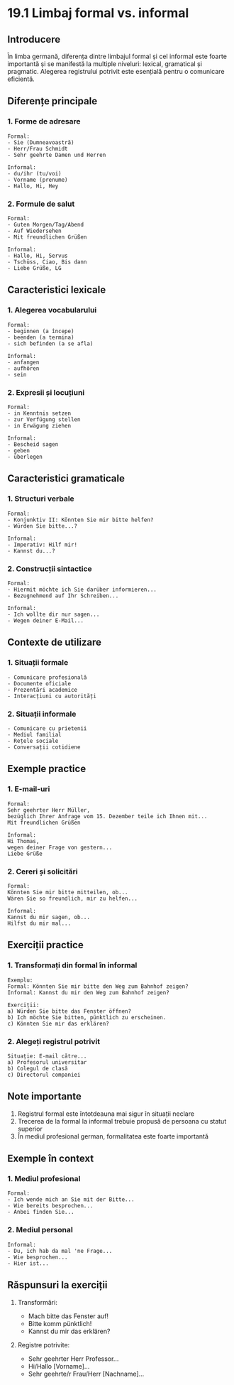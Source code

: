 # 19.1 Limbaj formal vs. informal

## Introducere
În limba germană, diferența dintre limbajul formal și cel informal este foarte importantă și se manifestă la multiple niveluri: lexical, gramatical și pragmatic. Alegerea registrului potrivit este esențială pentru o comunicare eficientă.

## Diferențe principale

### 1. Forme de adresare
```
Formal:
- Sie (Dumneavoastră)
- Herr/Frau Schmidt
- Sehr geehrte Damen und Herren

Informal:
- du/ihr (tu/voi)
- Vorname (prenume)
- Hallo, Hi, Hey
```

### 2. Formule de salut
```
Formal:
- Guten Morgen/Tag/Abend
- Auf Wiedersehen
- Mit freundlichen Grüßen

Informal:
- Hallo, Hi, Servus
- Tschüss, Ciao, Bis dann
- Liebe Grüße, LG
```

## Caracteristici lexicale

### 1. Alegerea vocabularului
```
Formal:
- beginnen (a începe)
- beenden (a termina)
- sich befinden (a se afla)

Informal:
- anfangen
- aufhören
- sein
```

### 2. Expresii și locuțiuni
```
Formal:
- in Kenntnis setzen
- zur Verfügung stellen
- in Erwägung ziehen

Informal:
- Bescheid sagen
- geben
- überlegen
```

## Caracteristici gramaticale

### 1. Structuri verbale
```
Formal:
- Konjunktiv II: Könnten Sie mir bitte helfen?
- Würden Sie bitte...?

Informal:
- Imperativ: Hilf mir!
- Kannst du...?
```

### 2. Construcții sintactice
```
Formal:
- Hiermit möchte ich Sie darüber informieren...
- Bezugnehmend auf Ihr Schreiben...

Informal:
- Ich wollte dir nur sagen...
- Wegen deiner E-Mail...
```

## Contexte de utilizare

### 1. Situații formale
```
- Comunicare profesională
- Documente oficiale
- Prezentări academice
- Interacțiuni cu autorități
```

### 2. Situații informale
```
- Comunicare cu prietenii
- Mediul familial
- Rețele sociale
- Conversații cotidiene
```

## Exemple practice

### 1. E-mail-uri
```
Formal:
Sehr geehrter Herr Müller,
bezüglich Ihrer Anfrage vom 15. Dezember teile ich Ihnen mit...
Mit freundlichen Grüßen

Informal:
Hi Thomas,
wegen deiner Frage von gestern...
Liebe Grüße
```

### 2. Cereri și solicitări
```
Formal:
Könnten Sie mir bitte mitteilen, ob...
Wären Sie so freundlich, mir zu helfen...

Informal:
Kannst du mir sagen, ob...
Hilfst du mir mal...
```

## Exerciții practice

### 1. Transformați din formal în informal
```
Exemplu:
Formal: Könnten Sie mir bitte den Weg zum Bahnhof zeigen?
Informal: Kannst du mir den Weg zum Bahnhof zeigen?

Exerciții:
a) Würden Sie bitte das Fenster öffnen?
b) Ich möchte Sie bitten, pünktlich zu erscheinen.
c) Könnten Sie mir das erklären?
```

### 2. Alegeți registrul potrivit
```
Situație: E-mail către...
a) Profesorul universitar
b) Colegul de clasă
c) Directorul companiei
```

## Note importante
1. Registrul formal este întotdeauna mai sigur în situații neclare
2. Trecerea de la formal la informal trebuie propusă de persoana cu statut superior
3. În mediul profesional german, formalitatea este foarte importantă

## Exemple în context

### 1. Mediul profesional
```
Formal:
- Ich wende mich an Sie mit der Bitte...
- Wie bereits besprochen...
- Anbei finden Sie...
```

### 2. Mediul personal
```
Informal:
- Du, ich hab da mal 'ne Frage...
- Wie besprochen...
- Hier ist...
```

## Răspunsuri la exerciții
1. Transformări:
   - Mach bitte das Fenster auf!
   - Bitte komm pünktlich!
   - Kannst du mir das erklären?

2. Registre potrivite:
   - Sehr geehrter Herr Professor...
   - Hi/Hallo [Vorname]...
   - Sehr geehrte/r Frau/Herr [Nachname]...
